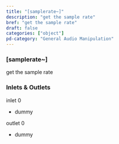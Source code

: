 ```yaml
---
title: "[samplerate~]"
description: "get the sample rate"
bref: "get the sample rate"
draft: false
categories: ["object"]
pd-category: "General Audio Manipulation"
---
```


### [samplerate~]

get the sample rate

### Inlets & Outlets

inlet 0

 - dummy

outlet 0

 - dummy
 
